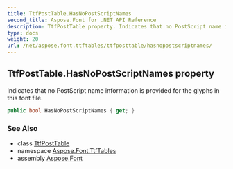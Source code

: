 ```yaml
---
title: TtfPostTable.HasNoPostScriptNames
second_title: Aspose.Font for .NET API Reference
description: TtfPostTable property. Indicates that no PostScript name information is provided for the glyphs in this font file
type: docs
weight: 20
url: /net/aspose.font.ttftables/ttfposttable/hasnopostscriptnames/
---
```

## TtfPostTable.HasNoPostScriptNames property

Indicates that no PostScript name information is provided for the glyphs in this font file.

```csharp
public bool HasNoPostScriptNames { get; }
```

### See Also

* class [TtfPostTable](../)
* namespace [Aspose.Font.TtfTables](../../../aspose.font.ttftables/)
* assembly [Aspose.Font](../../../)


